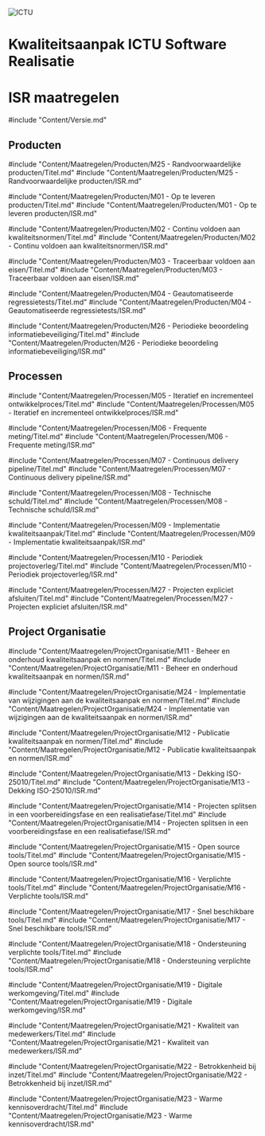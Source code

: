 ![ICTU](./Content/Images/ICTU.png "ictu-logo")

# Kwaliteitsaanpak ICTU Software Realisatie
# ISR maatregelen
#include "Content/Versie.md"

## Producten


#include "Content/Maatregelen/Producten/M25 - Randvoorwaardelijke producten/Titel.md"
#include "Content/Maatregelen/Producten/M25 - Randvoorwaardelijke producten/ISR.md"

#include "Content/Maatregelen/Producten/M01 - Op te leveren producten/Titel.md"
#include "Content/Maatregelen/Producten/M01 - Op te leveren producten/ISR.md"

#include "Content/Maatregelen/Producten/M02 - Continu voldoen aan kwaliteitsnormen/Titel.md"
#include "Content/Maatregelen/Producten/M02 - Continu voldoen aan kwaliteitsnormen/ISR.md"

#include "Content/Maatregelen/Producten/M03 - Traceerbaar voldoen aan eisen/Titel.md"
#include "Content/Maatregelen/Producten/M03 - Traceerbaar voldoen aan eisen/ISR.md"

#include "Content/Maatregelen/Producten/M04 - Geautomatiseerde regressietests/Titel.md"
#include "Content/Maatregelen/Producten/M04 - Geautomatiseerde regressietests/ISR.md"

#include "Content/Maatregelen/Producten/M26 - Periodieke beoordeling informatiebeveiliging/Titel.md"
#include "Content/Maatregelen/Producten/M26 - Periodieke beoordeling informatiebeveiliging/ISR.md"

## Processen

#include "Content/Maatregelen/Processen/M05 - Iteratief en incrementeel ontwikkelproces/Titel.md"
#include "Content/Maatregelen/Processen/M05 - Iteratief en incrementeel ontwikkelproces/ISR.md"

#include "Content/Maatregelen/Processen/M06 - Frequente meting/Titel.md"
#include "Content/Maatregelen/Processen/M06 - Frequente meting/ISR.md"

#include "Content/Maatregelen/Processen/M07 - Continuous delivery pipeline/Titel.md"
#include "Content/Maatregelen/Processen/M07 - Continuous delivery pipeline/ISR.md"

#include "Content/Maatregelen/Processen/M08 - Technische schuld/Titel.md"
#include "Content/Maatregelen/Processen/M08 - Technische schuld/ISR.md"

#include "Content/Maatregelen/Processen/M09 - Implementatie kwaliteitsaanpak/Titel.md"
#include "Content/Maatregelen/Processen/M09 - Implementatie kwaliteitsaanpak/ISR.md"

#include "Content/Maatregelen/Processen/M10 - Periodiek projectoverleg/Titel.md"
#include "Content/Maatregelen/Processen/M10 - Periodiek projectoverleg/ISR.md"

#include "Content/Maatregelen/Processen/M27 - Projecten expliciet afsluiten/Titel.md"
#include "Content/Maatregelen/Processen/M27 - Projecten expliciet afsluiten/ISR.md"

## Project Organisatie

#include "Content/Maatregelen/ProjectOrganisatie/M11 - Beheer en onderhoud kwaliteitsaanpak en normen/Titel.md"
#include "Content/Maatregelen/ProjectOrganisatie/M11 - Beheer en onderhoud kwaliteitsaanpak en normen/ISR.md"

#include "Content/Maatregelen/ProjectOrganisatie/M24 - Implementatie van wijzigingen aan de kwaliteitsaanpak en normen/Titel.md"
#include "Content/Maatregelen/ProjectOrganisatie/M24 - Implementatie van wijzigingen aan de kwaliteitsaanpak en normen/ISR.md"

#include "Content/Maatregelen/ProjectOrganisatie/M12 - Publicatie kwaliteitsaanpak en normen/Titel.md"
#include "Content/Maatregelen/ProjectOrganisatie/M12 - Publicatie kwaliteitsaanpak en normen/ISR.md"

#include "Content/Maatregelen/ProjectOrganisatie/M13 - Dekking ISO-25010/Titel.md"
#include "Content/Maatregelen/ProjectOrganisatie/M13 - Dekking ISO-25010/ISR.md"

#include "Content/Maatregelen/ProjectOrganisatie/M14 - Projecten splitsen in een voorbereidingsfase en een realisatiefase/Titel.md"
#include "Content/Maatregelen/ProjectOrganisatie/M14 - Projecten splitsen in een voorbereidingsfase en een realisatiefase/ISR.md"

#include "Content/Maatregelen/ProjectOrganisatie/M15 - Open source tools/Titel.md"
#include "Content/Maatregelen/ProjectOrganisatie/M15 - Open source tools/ISR.md"

#include "Content/Maatregelen/ProjectOrganisatie/M16 - Verplichte tools/Titel.md"
#include "Content/Maatregelen/ProjectOrganisatie/M16 - Verplichte tools/ISR.md"

#include "Content/Maatregelen/ProjectOrganisatie/M17 - Snel beschikbare tools/Titel.md"
#include "Content/Maatregelen/ProjectOrganisatie/M17 - Snel beschikbare tools/ISR.md"

#include "Content/Maatregelen/ProjectOrganisatie/M18 - Ondersteuning verplichte tools/Titel.md"
#include "Content/Maatregelen/ProjectOrganisatie/M18 - Ondersteuning verplichte tools/ISR.md"

#include "Content/Maatregelen/ProjectOrganisatie/M19 - Digitale werkomgeving/Titel.md"
#include "Content/Maatregelen/ProjectOrganisatie/M19 - Digitale werkomgeving/ISR.md"

#include "Content/Maatregelen/ProjectOrganisatie/M21 - Kwaliteit van medewerkers/Titel.md"
#include "Content/Maatregelen/ProjectOrganisatie/M21 - Kwaliteit van medewerkers/ISR.md"

#include "Content/Maatregelen/ProjectOrganisatie/M22 - Betrokkenheid bij inzet/Titel.md"
#include "Content/Maatregelen/ProjectOrganisatie/M22 - Betrokkenheid bij inzet/ISR.md"

#include "Content/Maatregelen/ProjectOrganisatie/M23 - Warme kennisoverdracht/Titel.md"
#include "Content/Maatregelen/ProjectOrganisatie/M23 - Warme kennisoverdracht/ISR.md"
